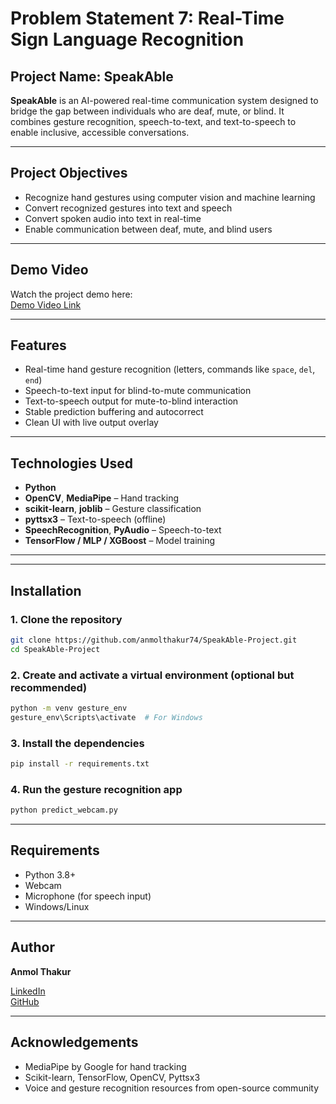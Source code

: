 # Problem Statement 7: Real-Time Sign Language Recognition

## Project Name: SpeakAble

**SpeakAble** is an AI-powered real-time communication system designed to bridge the gap between individuals who are deaf, mute, or blind. It combines gesture recognition, speech-to-text, and text-to-speech to enable inclusive, accessible conversations.

---

## Project Objectives

- Recognize hand gestures using computer vision and machine learning
- Convert recognized gestures into text and speech
- Convert spoken audio into text in real-time
- Enable communication between deaf, mute, and blind users

---

## Demo Video

Watch the project demo here:  
[Demo Video Link](https://drive.google.com/file/d/19K0c7B-3wHCzISheGRyOPX4ge4ACASNq/view?usp=sharing)

---

## Features

- Real-time hand gesture recognition (letters, commands like `space`, `del`, `end`)
- Speech-to-text input for blind-to-mute communication
- Text-to-speech output for mute-to-blind interaction
- Stable prediction buffering and autocorrect
- Clean UI with live output overlay

---

## Technologies Used

- **Python**
- **OpenCV**, **MediaPipe** – Hand tracking
- **scikit-learn**, **joblib** – Gesture classification
- **pyttsx3** – Text-to-speech (offline)
- **SpeechRecognition**, **PyAudio** – Speech-to-text
- **TensorFlow / MLP / XGBoost** – Model training

---

---

## Installation

### 1. Clone the repository

```bash
git clone https://github.com/anmolthakur74/SpeakAble-Project.git
cd SpeakAble-Project
```

### 2. Create and activate a virtual environment (optional but recommended)

```bash
python -m venv gesture_env
gesture_env\Scripts\activate  # For Windows
```

### 3. Install the dependencies

```bash
pip install -r requirements.txt
```

### 4. Run the gesture recognition app

```bash
python predict_webcam.py
```

---

## Requirements

- Python 3.8+
- Webcam
- Microphone (for speech input)
- Windows/Linux

---

## Author

**Anmol Thakur**  

[LinkedIn](https://www.linkedin.com/in/anmolthakur74)  
[GitHub](https://github.com/anmolthakur74)

---

## Acknowledgements

- MediaPipe by Google for hand tracking
- Scikit-learn, TensorFlow, OpenCV, Pyttsx3
- Voice and gesture recognition resources from open-source community
